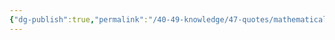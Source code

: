 ```yaml
---
{"dg-publish":true,"permalink":"/40-49-knowledge/47-quotes/mathematical-quotes/","tags":["quotes"],"updated":"2024-07-22T20:08:16-07:00"}
---
```


